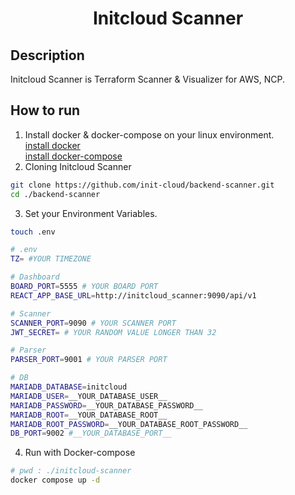 <div align="center">    
 
# Initcloud Scanner

</div>
 
## Description   
Initcloud Scanner is Terraform Scanner & Visualizer for AWS, NCP.


## How to run
1. Install docker & docker-compose on your linux environment.  
    [install docker](https://docs.docker.com/engine/install/ubuntu/)  
    [install docker-compose](https://docs.docker.com/compose/install/linux/)
2. Cloning Initcloud Scanner
```bash
git clone https://github.com/init-cloud/backend-scanner.git
cd ./backend-scanner
```  
3. Set your Environment Variables. 
```bash
touch .env
```
```bash
# .env
TZ= #YOUR TIMEZONE

# Dashboard
BOARD_PORT=5555 # YOUR BOARD PORT
REACT_APP_BASE_URL=http://initcloud_scanner:9090/api/v1

# Scanner
SCANNER_PORT=9090 # YOUR SCANNER PORT
JWT_SECRET= # YOUR RANDOM VALUE LONGER THAN 32

# Parser
PARSER_PORT=9001 # YOUR PARSER PORT

# DB
MARIADB_DATABASE=initcloud
MARIADB_USER=__YOUR_DATABASE_USER__
MARIADB_PASSWORD=__YOUR_DATABASE_PASSWORD__
MARIADB_ROOT=__YOUR_DATABASE_ROOT__
MARIADB_ROOT_PASSWORD=__YOUR_DATABASE_ROOT_PASSWORD__
DB_PORT=9002 #__YOUR_DATABASE_PORT__ 

```   
4. Run with Docker-compose
```bash
# pwd : ./initcloud-scanner
docker compose up -d
```
